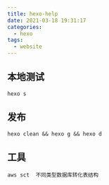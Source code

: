 ```yaml
---
title: hexo-help
date: 2021-03-18 19:31:17
categories:
  - hexo
tags:
  - website
---
```

## 本地测试
    hexo s
    
## 发布 
    hexo clean && hexo g && hexo d
    
## 工具
    aws sct  不同类型数据库转化表结构 
    
    
